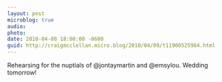 ```yaml
---
layout: post
microblog: true
audio: 
photo: 
date: 2010-04-08 18:00:00 -0600
guid: http://craigmcclellan.micro.blog/2010/04/09/t11900525984.html
---
```

Rehearsing for the nuptials of @jontaymartin and @emsylou. Wedding tomorrow!
